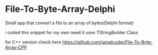 # File-To-Byte-Array-Delphi
Small app that convert a file to an array of bytes(Delphi format)

i coded this snippet for my own need it uses TStringBuilder Class

for C++ version check here https://github.com/jamalcoder/File-To-Byte-Array-CPP
